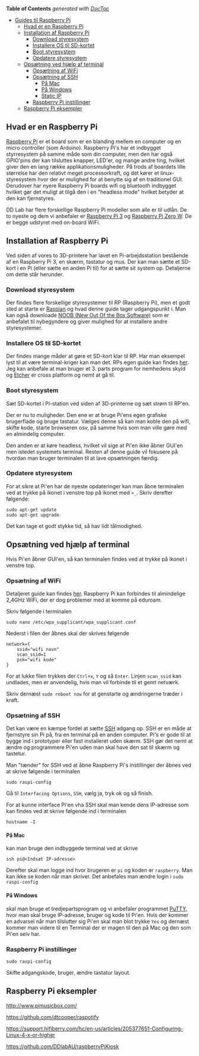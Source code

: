 <!-- START doctoc generated TOC please keep comment here to allow auto update -->
<!-- DON'T EDIT THIS SECTION, INSTEAD RE-RUN doctoc TO UPDATE -->
**Table of Contents**  *generated with [DocToc](https://github.com/thlorenz/doctoc)*

- [Guides til Raspberry Pi](#guides-til-raspberry-pi)
  - [Hvad er en Raspberry Pi](#hvad-er-en-raspberry-pi)
  - [Installation af Raspberry Pi](#installation-af-raspberry-pi)
    - [Download styresystem](#download-styresystem)
    - [Installere OS til SD-kortet](#installere-os-til-sd-kortet)
    - [Boot styresystem](#boot-styresystem)
    - [Opdatere styresystem](#opdatere-styresystem)
  - [Opsætning ved hjælp af terminal](#ops%C3%A6tning-ved-hj%C3%A6lp-af-terminal)
    - [Opsætning af WiFi](#ops%C3%A6tning-af-wifi)
    - [Opsætning af SSH](#ops%C3%A6tning-af-ssh)
      - [På Mac](#p%C3%A5-mac)
      - [På Windows](#p%C3%A5-windows)
      - [Static IP](#static-ip)
    - [Raspberry Pi instillinger](#raspberry-pi-instillinger)
  - [Raspberry Pi eksempler](#raspberry-pi-eksempler)

<!-- END doctoc generated TOC please keep comment here to allow auto update -->

## Hvad er en Raspberry Pi
[Raspberry Pi](https://www.raspberrypi.org/help/what-%20is-a-raspberry-pi/ "About Raspberry Pi") er et board som er en blanding mellem en computer og en micro controller (som Arduino).  Raspberry Pi's har et indbygget styrresystem på samme måde som din computer, men den har også GPIO'pins der kan tilsluttes knapper, LED'er, og mange andre ting, hvilket giver den en lang række applikationsmuligheder. På trods af boardets lille størrelse har den relativt meget processorkraft, og det kører et linux-styresystem hvor der er mulighed for at benytte sig af en traditionel GUI. Derudover har nyere Raspberry Pi boards wifi og bluetooth indbygget hvilket gør det muligt at tilgå den i en "headless mode" hvilket betyder at den kan fjernstyres.

DD Lab har flere forskellige Raspberry Pi modeller som alle er til udlån. De to nyeste og dem vi anbefaler er [Raspberry Pi 3](https://www.raspberrypi.org/products/raspberry-pi-3-model-b-plus/) og [Raspberry Pi Zero W](https://www.raspberrypi.org/products/raspberry-pi-zero-w/). De er begge udstyret med on-board WiFi.

## Installation af Raspberry Pi
Ved siden af vores to 3D-printere har lavet en Pi-arbejdsstation bestående af en Raspberry Pi 3, en skærm, tastatur og mus.
Der kan man sætte et SD-kort i en Pi (eller sætte en anden Pi til) for at sætte sit system op. Detaljerne om dette står herunder.

### Download styresystem
Der findes flere forskellige styresystemer til RP (Raspberry Pi), men et godt sted at starte er [Raspian](https://www.raspberrypi.org/downloads/raspbian/ "Raspian download page") og hvad denne guide tager udgangspunkt i.
Man kan også downloade [NOOB (New Out Of the Box Software)](https://www.raspberrypi.org/downloads/noobs/ "NOOB download page") som er anbefalet til nybegyndere og giver mulighed for at installere andre styresystemer.

### Installere OS til SD-kortet
Der findes mange måder at gøre et SD-kort klar til RP. Har man eksempel lyst til at være terminal-kriger kan man det. RPs egen guide kan findes [her](https://www.raspberrypi.org/documentation/installation/installing-images/ "flash and install").
Jeg kan anbefale at man bruger et 3. parts program for nemhedens skyld og [Etcher](https://etcher.io/ "Etcher webpage") er cross platform og nemt at gå til.

### Boot styresystem
Sæt SD-kortet i Pi-station ved siden af 3D-printerne og sæt strøm til RP'en.

Der er nu to muligheder.
Den ene er at bruge Pi'ens egen grafiske brugerflade og bruge tastatur. Vælges denne så kan man koble den på wifi, skifte kode, starte browseren osv, på samme hvis som man ville gøre med en almindelig computer.

Den anden er at køre headless, hvilket vil sige at Pi'en ikke åbner GUI'en men istedet systemets terminal.
Resten af denne guide vil fokusere på hvordan man bruger terminalen til at lave opsætningen færdig.

### Opdatere styresystem
For at sikre at Pi'en har de nyeste opdateringer kan man åbne terminalen  ved at trykke på ikonet i venstre top på ikonet med `>_`. Skriv derefter følgende:

```
sudo apt-get update
sudo apt-get upgrade
```
Det kan tage et godt stykke tid, så hav lidt tålmodighed.

## Opsætning ved hjælp af terminal
Hvis Pi'en åbner GUI'en, så kan terminalen findes ved at trykke på ikonet i venstre top.

### Opsætning af WiFi
Detaljeret guide kan findes [her](https://www.raspberrypi.org/documentation/configuration/wireless/wireless-cli.md "WiFi setup"). Raspberry Pi kan forbindes til almindelige 2,4GHz WiFi, der er dog problemer med at komme på eduroam.

Skriv følgende i terminalen
```
sudo nano /etc/wpa_supplicant/wpa_supplicant.conf
```
Nederst i filen der åbnes skal der skrives følgende
```
network={
    ssid="wifi navn"
    scan_ssid=1
    psk="wifi kode"
}
```
For at lukke filen trykkes der `Ctrl+x`, `Y` og så `Enter`.
Linjen `scan_ssid` kan undlades, men er anvendelig, hvis man vil forbinde til et gemt netværk.

Skriv dernæst `sudo reboot now` for at genstarte og ændringerne træder i kraft.

### Opsætning af SSH
Det kan være en kæmpe fordel at sætte  [SSH](https://www.raspberrypi.org/documentation/remote-access/ssh/ "guide til opsætning af SSH") adgang op. SSH er en måde at fjernstyre sin Pi på, fra en terminal på en anden computer. Pi's er gode til at bygge ind i prototyper eller fast installeret uden skærm. SSH gør det nemt at ændre og programmere Pi'en uden man skal have den sat til skærm og tastetur.

Man "tænder" for SSH ved at åbne Raspberry Pi's instillinger der åbnes ved at skrive følgende i terminalen
```
sudo raspi-config
```
Gå til `Interfacing Options`, `SSH`, vælg ja, tryk ok og så finish.

For at kunne interface Pi'en vha SSH skal man kende dens IP-adresse som kan findes ved at skrive følgende ind i terminalen
```
hostname -I
```

#### På Mac
kan man bruge den indbyggede terminal ved at skrive
```
ssh pi@<Indsæt IP-adresse>
```
Derefter skal man logge ind hvor brugeren er `pi` og koden er `raspberry`. Man kan ikke se koden når man skriver. Det anbefales man ændre login i `sudo raspi-config`

#### På Windows
skal man bruge et tredjepartsprogram og vi anbefaler programmet [PuTTY](https://www.putty.org/), hvor man skal bruge IP-adresse, bruger og kode til Pi'en. Hvis der kommer en advarsel når man tilslutter sig Pi'en skal man blot trykke `Yes` og dernæst kommer man videre til en Terminal der er magen til den på Mac og den som Pi'en selv har.

### Raspberry Pi instillinger
```
sudo raspi-config
```
Skifte adgangskode, bruger, ændre tastatur layout.

## Raspberry Pi eksempler

http://www.pimusicbox.com/

https://github.com/dtcooper/raspotify

https://support.hifiberry.com/hc/en-us/articles/205377651-Configuring-Linux-4-x-or-higher

https://github.com/DDlabAU/raspberryPiKiosk
